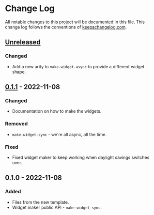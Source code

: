 # Change Log
All notable changes to this project will be documented in this file. This change log follows the conventions of [keepachangelog.com](http://keepachangelog.com/).

## [Unreleased]
### Changed
- Add a new arity to `make-widget-async` to provide a different widget shape.

## [0.1.1] - 2022-11-08
### Changed
- Documentation on how to make the widgets.

### Removed
- `make-widget-sync` - we're all async, all the time.

### Fixed
- Fixed widget maker to keep working when daylight savings switches over.

## 0.1.0 - 2022-11-08
### Added
- Files from the new template.
- Widget maker public API - `make-widget-sync`.

[Unreleased]: https://github.com/your-name/projeto-grupo2csd/compare/0.1.1...HEAD
[0.1.1]: https://github.com/your-name/projeto-grupo2csd/compare/0.1.0...0.1.1
